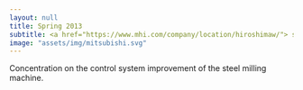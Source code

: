```yaml
---
layout: null
title: Spring 2013
subtitle: <a href="https://www.mhi.com/company/location/hiroshimaw/"> subtitle: mitsubishi hiroshima factory, japan </a>
image: "assets/img/mitsubishi.svg"
---
```

Concentration on the control system improvement of the steel milling machine.  
